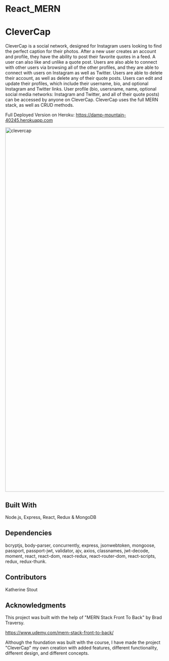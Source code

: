 # React_MERN
# CleverCap
CleverCap is a social network, designed for Instagram users looking to find the perfect caption for their photos. After a new user creates an account and profile, they have the ability to post their favorite quotes in a feed. A user can also like and unlike a quote post. Users are also able to connect with other users via browsing all of the other profiles, and they are able to connect with users on Instagram as well as Twitter. Users are able to delete their account, as well as delete any of their quote posts. Users can edit and update their profiles, which include their username, bio, and optional Instagram and Twitter links. User profile (bio, usersname, name, optional social media networks: Instagram and Twitter, and all of their quote posts) can be accessed by anyone on CleverCap. CleverCap uses the full MERN stack, as well as CRUD methods.

Full Deployed Version on Heroku: https://damp-mountain-40245.herokuapp.com

<img width="1153" alt="clevercap" src="https://user-images.githubusercontent.com/39039142/52142968-4cc46f00-2628-11e9-93a5-2782ea34c8b7.png">


## Built With
Node.js, Express, React, Redux & MongoDB

## Dependencies

bcryptjs, body-parser, concurrently, express, jsonwebtoken, mongoose, passport, passport-jwt, validator, ajv, axios, classnames, 
jwt-decode, moment, react, react-dom, react-redux, react-router-dom, react-scripts, redux, redux-thunk.

## Contributors
Katherine Stout

## Acknowledgments
This project was built with the help of "MERN Stack Front To Back" by Brad Traversy. 

https://www.udemy.com/mern-stack-front-to-back/


Although the foundation was built with the course, I have made the project "CleverCap" my own creation with added features, different functionality, different design, and different concepts. 



